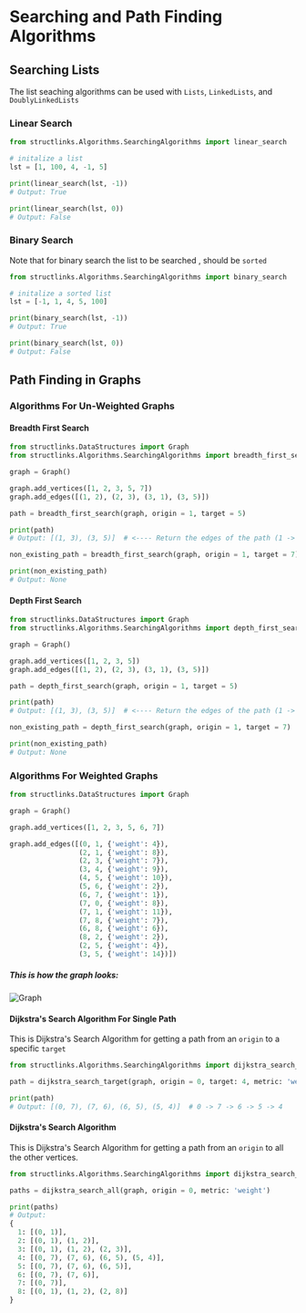 # Searching and Path Finding Algorithms

## Searching Lists

The list seaching algorithms can be used with `Lists`, `LinkedLists`, and `DoublyLinkedLists`

### Linear Search

```python
from structlinks.Algorithms.SearchingAlgorithms import linear_search

# initalize a list
lst = [1, 100, 4, -1, 5]

print(linear_search(lst, -1))
# Output: True

print(linear_search(lst, 0))
# Output: False
```

### Binary Search

Note that for binary search the list to be searched , should be `sorted`

```python
from structlinks.Algorithms.SearchingAlgorithms import binary_search

# initalize a sorted list
lst = [-1, 1, 4, 5, 100]

print(binary_search(lst, -1))
# Output: True

print(binary_search(lst, 0))
# Output: False
```

## Path Finding in Graphs

### Algorithms For Un-Weighted Graphs

#### Breadth First Search

```python
from structlinks.DataStructures import Graph
from structlinks.Algorithms.SearchingAlgorithms import breadth_first_search

graph = Graph()

graph.add_vertices([1, 2, 3, 5, 7])
graph.add_edges([(1, 2), (2, 3), (3, 1), (3, 5)])

path = breadth_first_search(graph, origin = 1, target = 5)

print(path)
# Output: [(1, 3), (3, 5)]  # <---- Return the edges of the path (1 -> 3 -> 5)

non_existing_path = breadth_first_search(graph, origin = 1, target = 7)  # <-- 1 and 7 are not connected

print(non_existing_path)
# Output: None
```

#### Depth First Search

```python
from structlinks.DataStructures import Graph
from structlinks.Algorithms.SearchingAlgorithms import depth_first_search

graph = Graph()

graph.add_vertices([1, 2, 3, 5])
graph.add_edges([(1, 2), (2, 3), (3, 1), (3, 5)])

path = depth_first_search(graph, origin = 1, target = 5)

print(path)
# Output: [(1, 3), (3, 5)]  # <---- Return the edges of the path (1 -> 3 -> 5)

non_existing_path = depth_first_search(graph, origin = 1, target = 7)  # <-- 1 and 7 are not connected

print(non_existing_path)
# Output: None
```

### Algorithms For Weighted Graphs

```python
from structlinks.DataStructures import Graph

graph = Graph()

graph.add_vertices([1, 2, 3, 5, 6, 7])

graph.add_edges([(0, 1, {'weight': 4}),
                 (2, 1, {'weight': 8}),
                 (2, 3, {'weight': 7}),
                 (3, 4, {'weight': 9}),
                 (4, 5, {'weight': 10}),
                 (5, 6, {'weight': 2}),
                 (6, 7, {'weight': 1}),
                 (7, 0, {'weight': 8}),
                 (7, 1, {'weight': 11}),
                 (7, 8, {'weight': 7}),
                 (6, 8, {'weight': 6}),
                 (8, 2, {'weight': 2}),
                 (2, 5, {'weight': 4}),
                 (3, 5, {'weight': 14})])

```

##### This is how the graph looks:

![Graph](https://github.com/eeshannarula29/structlinks/blob/gh-pages/Fig-11.jpg)

#### Dijkstra's Search Algorithm For Single Path

This is Dijkstra's Search Algorithm for getting a path from an `origin` to a specific `target`

```python
from structlinks.Algorithms.SearchingAlgorithms import dijkstra_search_target

path = dijkstra_search_target(graph, origin = 0, target: 4, metric: 'weight')

print(path)
# Output: [(0, 7), (7, 6), (6, 5), (5, 4)]  # 0 -> 7 -> 6 -> 5 -> 4
```

#### Dijkstra's Search Algorithm

This is Dijkstra's Search Algorithm for getting a path from an `origin` to all the other vertices.

```python
from structlinks.Algorithms.SearchingAlgorithms import dijkstra_search_target

paths = dijkstra_search_all(graph, origin = 0, metric: 'weight')

print(paths)
# Output:
{
  1: [(0, 1)],
  2: [(0, 1), (1, 2)],
  3: [(0, 1), (1, 2), (2, 3)],
  4: [(0, 7), (7, 6), (6, 5), (5, 4)],
  5: [(0, 7), (7, 6), (6, 5)],
  6: [(0, 7), (7, 6)],
  7: [(0, 7)],
  8: [(0, 1), (1, 2), (2, 8)]
}

```
